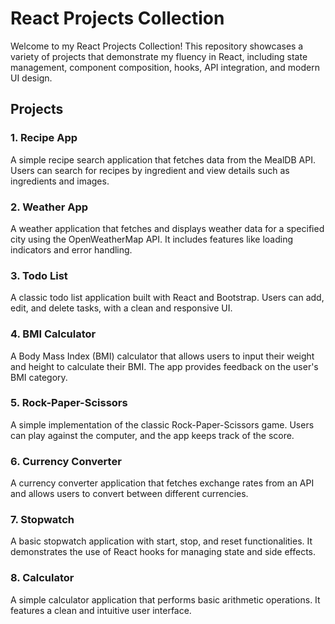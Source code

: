 # React Projects Collection

Welcome to my React Projects Collection! This repository showcases a variety of projects that demonstrate my fluency in React, including state management, component composition, hooks, API integration, and modern UI design.

## Projects

### 1. Recipe App

A simple recipe search application that fetches data from the MealDB API. Users can search for recipes by ingredient and view details such as ingredients and images.

### 2. Weather App

A weather application that fetches and displays weather data for a specified city using the OpenWeatherMap API. It includes features like loading indicators and error handling.

### 3. Todo List

A classic todo list application built with React and Bootstrap. Users can add, edit, and delete tasks, with a clean and responsive UI.

### 4. BMI Calculator

A Body Mass Index (BMI) calculator that allows users to input their weight and height to calculate their BMI. The app provides feedback on the user's BMI category.

### 5. Rock-Paper-Scissors

A simple implementation of the classic Rock-Paper-Scissors game. Users can play against the computer, and the app keeps track of the score.

### 6. Currency Converter

A currency converter application that fetches exchange rates from an API and allows users to convert between different currencies.

### 7. Stopwatch

A basic stopwatch application with start, stop, and reset functionalities. It demonstrates the use of React hooks for managing state and side effects.

### 8. Calculator

A simple calculator application that performs basic arithmetic operations. It features a clean and intuitive user interface.
